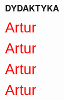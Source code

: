 # DYDAKTYKA
<body>
<p align="left"> <font color="red" size="30" face="Arial"> Artur </font>  <br>
<p align="left"> <font color="red" size="20" face="Arial"> Artur </font>  <br>
<p align="left"> <font color="red" size="30" face="Arial"> Artur </font>  <br>
<p align="left"> <font color="red" size="20" face="Arial"> Artur </font>  <br>



  
</body>

